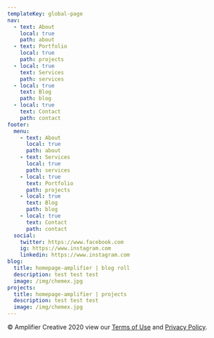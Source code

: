 ```yaml
---
templateKey: global-page
nav:
  - text: About
    local: true
    path: about
  - text: Portfolio
    local: true
    path: projects
  - local: true
    text: Services
    path: services
  - local: true
    text: Blog
    path: blog
  - local: true
    text: Contact
    path: contact
footer:
  menu:
    - text: About
      local: true
      path: about
    - text: Services
      local: true
      path: services
    - local: true
      text: Portfolio
      path: projects
    - local: true
      text: Blog
      path: blog
    - local: true
      text: Contact
      path: contact
  social:
    twitter: https://www.facebook.com
    ig: https://www.instagram.com
    linkedin: https://www.instagram.com
blog:
  title: homepage-amplifier | blog roll
  description: test test test
  image: /img/chemex.jpg
projects:
  title: homepage-amplifier | projects
  description: test test test
  image: /img/chemex.jpg
---
```


© Amplifier Creative 2020 view our [Terms of Use](/terms) and [Privacy Policy](/privacy).
